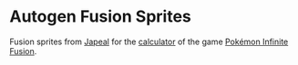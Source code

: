 # Autogen Fusion Sprites

Fusion sprites from [Japeal](https://japeal.com/pkm/) for the [calculator](https://aegide.github.io/) of the game [Pokémon Infinite Fusion](https://infinitefusion.fandom.com/wiki/Pok%C3%A9mon_Infinite_Fusion_Wiki).
